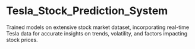# Tesla_Stock_Prediction_System
 Trained models on extensive stock market dataset, incorporating real-time Tesla data for accurate insights on trends, volatility, and factors impacting stock prices.
